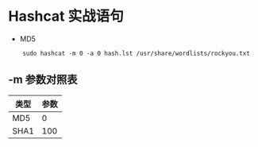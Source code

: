 # Hashcat 实战语句

-  MD5

```
	sudo hashcat -m 0 -a 0 hash.lst /usr/share/wordlists/rockyou.txt
```

## -m 参数对照表

|类型|参数|
|---|---|
|MD5|0|
|SHA1|100|
